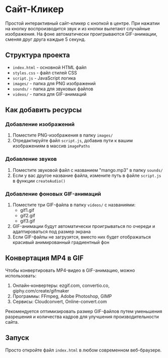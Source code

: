 # Сайт-Кликер

Простой интерактивный сайт-кликер с кнопкой в центре. При нажатии на кнопку воспроизводится звук и из кнопки вылетают случайные изображения. На фоне автоматически проигрываются GIF-анимации, сменяя друг друга каждые 5 секунд.

## Структура проекта

- `index.html` - основной HTML файл
- `styles.css` - файл стилей CSS
- `script.js` - JavaScript логика
- `images/` - папка для PNG изображений
- `sounds/` - папка для звуковых файлов
- `videos/` - папка для GIF-анимаций

## Как добавить ресурсы

### Добавление изображений

1. Поместите PNG-изображения в папку `images/`
2. Отредактируйте файл `script.js`, добавив пути к вашим изображениям в массив `imagePaths`

### Добавление звуков

1. Поместите звуковой файл с названием "mango.mp3" в папку `sounds/`
2. Если у вас другое название файла, измените путь в файле `script.js` в функции `createAudio()`

### Добавление фоновых GIF-анимаций

1. Поместите три GIF-файла в папку `videos/` с названиями:
   - gif1.gif
   - gif2.gif
   - gif3.gif
2. GIF-анимации будут автоматически проигрываться по очереди и адаптироваться под размер экрана
3. Если GIF-файлы не загрузятся, вместо них будет отображаться красивый анимированный градиентный фон

## Конвертация MP4 в GIF

Чтобы конвертировать MP4-видео в GIF-анимацию, можно использовать:

1. Онлайн-конвертеры: ezgif.com, convertio.co, giphy.com/create/gifmaker
2. Программы: FFmpeg, Adobe Photoshop, GIMP
3. Сервисы: Cloudconvert, Online-convert.com

Рекомендуется оптимизировать размер GIF-файлов путем уменьшения разрешения и количества кадров для улучшения производительности сайта.

## Запуск

Просто откройте файл `index.html` в любом современном веб-браузере. 